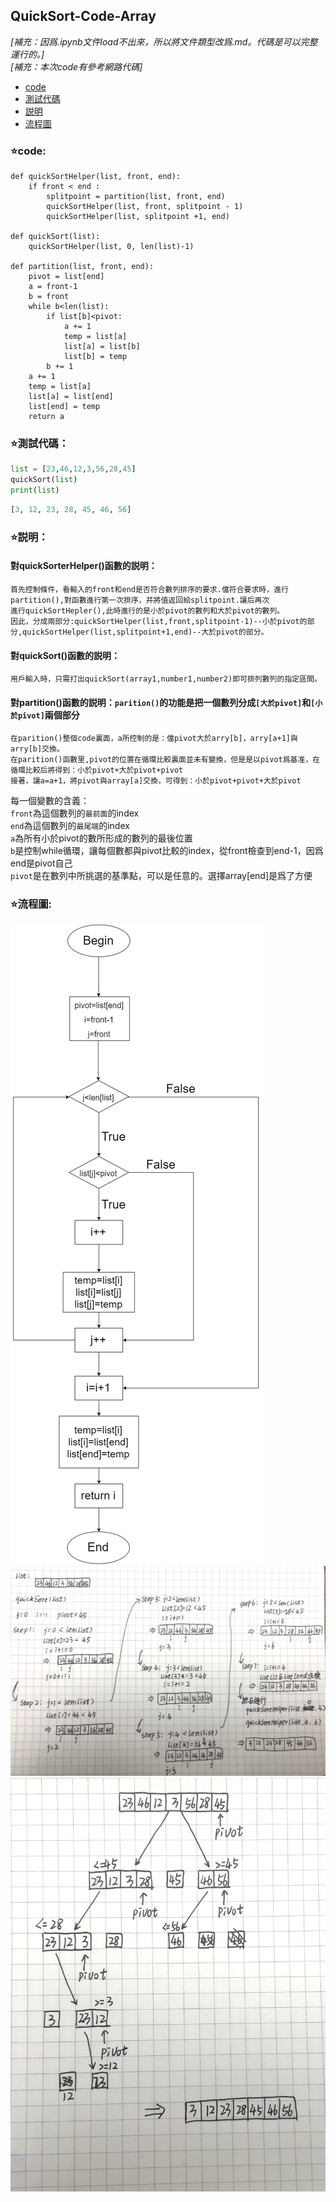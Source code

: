 ## QuickSort-Code-Array
  *[補充：因爲.ipynb文件load不出來，所以將文件類型改爲.md。代碼是可以完整運行的。]*  
  *[補充：本次code有參考網路代碼]*
  * [code](#starcode)
  * [測試代碼](#star測試代碼)
  * [説明](#star説明)
  * [流程圖](#star流程圖)
  
### :star:code:
```python3
def quickSortHelper(list, front, end):
    if front < end :
        splitpoint = partition(list, front, end)
        quickSortHelper(list, front, splitpoint - 1)
        quickSortHelper(list, splitpoint +1, end)

def quickSort(list):
    quickSortHelper(list, 0, len(list)-1)

def partition(list, front, end):
    pivot = list[end]
    a = front-1
    b = front
    while b<len(list):
        if list[b]<pivot:
            a += 1
            temp = list[a]
            list[a] = list[b]
            list[b] = temp
        b += 1
    a += 1
    temp = list[a]
    list[a] = list[end]
    list[end] = temp
    return a
```
### :star:測試代碼：
```python
list = [23,46,12,3,56,28,45]
quickSort(list)
print(list)
```
```python
[3, 12, 23, 28, 45, 46, 56]
```
### :star:説明：
#### 對quickSorterHelper()函數的説明：  
    首先控制條件，看輸入的front和end是否符合數列排序的要求.儅符合要求時，進行partition(),對函數進行第一次排序，并將值返回給splitpoint.讓后再次
    進行quickSortHepler(),此時進行的是小於pivot的數列和大於pivot的數列。
    因此，分成兩部分:quickSortHelper(list,front,splitpoint-1)--小於pivot的部分,quickSortHelper(list,splitpoint+1,end)--大於pivot的部分。  
#### 對quickSort()函數的説明：
    用戶輸入時，只需打出quickSort(array1,number1,number2)即可排列數列的指定區間。
#### 對partition()函數的説明：`parition()`的功能是把一個數列分成`[大於pivot]`和`[小於pivot]`兩個部分   
    在parition()整個code裏面，a所控制的是：儅pivot大於arry[b]，arry[a+1]與arry[b]交換。
    在parition()函數里,pivot的位置在循環比較裏面並未有變換，但是是以pivot爲基准，在循環比較后將得到：小於pivot+大於pivot+pivot
    接著，讓a=a+1，將pivot與array[a]交換，可得到：小於pivot+pivot+大於pivot
每一個變數的含義：  
    `front`為這個數列的`最前面`的index    
    `end`為這個數列的`最尾端`的index    
    `a`為所有小於pivot的數所形成的數列的最後位置  
    `b`是控制while循環，讓每個數都與pivot比較的index，從front檢查到end-1，因爲end是pivot自己  
    `pivot`是在數列中所挑選的基準點，可以是任意的。選擇array[end]是爲了方便  
### :star:流程圖:
![avater](/Images/circle.png)
![avater](/Images/circle2.jpg)
![avater](/Images/circle1.jpg)
